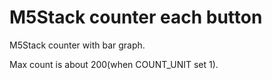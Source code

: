 # M5Stack counter each button

M5Stack counter with bar graph.

Max count is about 200(when COUNT_UNIT set 1).
